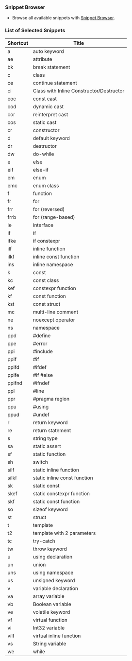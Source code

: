 ### Snippet Browser
* Browse all available snippets with [Snippet Browser](http://pihrt.net/snippetica/snippets?engine=vscode&language=cpp).

### List of Selected Snippets

Shortcut | Title
-------- | -----
a|auto keyword
ae|attribute
bk|break statement
c|class
ce|continue statement
ci|Class with Inline Constructor/Destructor
coc|const cast
cod|dynamic cast
cor|reinterpret cast
cos|static cast
cr|constructor
d|default keyword
dr|destructor
dw|do\-while
e|else
eif|else\-if
em|enum
emc|enum class
f| function
fr|for
frr|for \(reversed\)
frrb|for \(range\-based\)
ie|interface
if|if
ifke|if constexpr
ilf|inline function
ilkf|inline const function
ins|inline namespace
k| const
kc|const class
kef|constexpr function
kf|const function
kst|const struct
mc|multi\-line comment
ne|noexcept operator
ns|namespace
ppd|\#define
ppe|\#error
ppi|\#include
ppif|\#if
ppifd|\#ifdef
ppife|\#if \#else
ppifnd|\#ifndef
ppl|\#line
ppr|\#pragma region
ppu|\#using
ppud|\#undef
r|return keyword
re|return statement
s|string type
sa|static assert
sf|static function
sh|switch
silf|static inline function
silkf|static inline const function
sk|static const
skef|static constexpr function
skf|static const function
so|sizeof keyword
st|struct
t|template
t2|template with 2 parameters
tc|try\-catch
tw|throw keyword
u|using declaration
un|union
uns|using namespace
us|unsigned keyword
v|variable declaration
va|array variable
vb|Boolean variable
ve|volatile keyword
vf|virtual function
vi|Int32 variable
vilf|virtual inline function
vs|String variable
we|while
